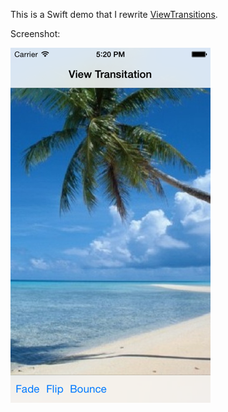 This is a Swift demo that I rewrite [ViewTransitions](https://developer.apple.com/library/ios/samplecode/ViewTransitions/Introduction/Intro.html).

Screenshot:

![image](/ScreenShot/1.png)
